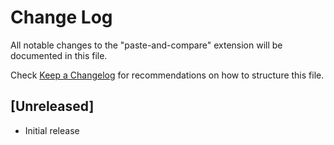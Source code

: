 # Change Log

All notable changes to the "paste-and-compare" extension will be documented in this file.

Check [Keep a Changelog](http://keepachangelog.com/) for recommendations on how to structure this file.

## [Unreleased]

- Initial release